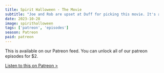 ```yaml
---
title: Spirit Halloween - The Movie
subtitle: "Joe and Rob are upset at Duff for picking this movie. It's a movie based off a Halloween store so what is there really to talk about? Duff asks the tough questions about orphanages."
date: 2023-10-28
image: spirithalloween
tags: ['patreon', 'episodes']
season: Patreon
paid: patreon
---
```

<div class="callout patreon">
This is available on our Patreon feed. You can unlock all of our patreon episodes for $2.

<a class="button" href="https://www.patreon.com/posts/91830754">Listen to this on Patreon &gt;</a>
</div>